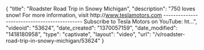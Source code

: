 {
    "title": "Roadster Road Trip in Snowy Michigan",
    "description": "750 loves snow! For more information, visit http:\/\/www.teslamotors.com --------------------------------------------- Subscribe to Tesla Motors on YouTube: ht...",
    "videoid": "53624",
    "date_created": "1370057159",
    "date_modified": "1418180958",
    "type": "captivate",
    "layout": "video",
    "url": "\/v\/roadster-road-trip-in-snowy-michigan\/53624"
}